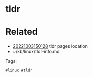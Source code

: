 # tldr

# Related

- [20221003150128](/zet/20221003150128/README.md) tldr pages location
- ~/kb/linux/tldr-info.md

Tags:

    #linux #tldr 
